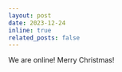 ```yaml
---
layout: post
date: 2023-12-24 
inline: true
related_posts: false
---
```


We are online! Merry Christmas!
